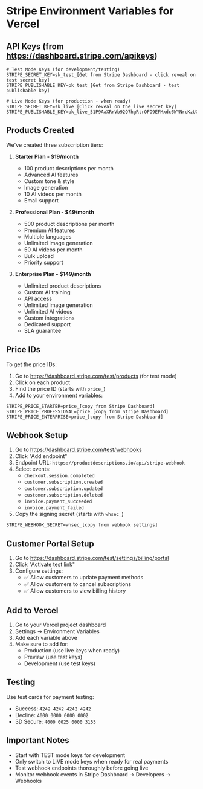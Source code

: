 # Stripe Environment Variables for Vercel

## API Keys (from https://dashboard.stripe.com/apikeys)

```env
# Test Mode Keys (for development/testing)
STRIPE_SECRET_KEY=sk_test_[Get from Stripe Dashboard - click reveal on test secret key]
STRIPE_PUBLISHABLE_KEY=pk_test_[Get from Stripe Dashboard - test publishable key]

# Live Mode Keys (for production - when ready)
STRIPE_SECRET_KEY=sk_live_[Click reveal on the live secret key]
STRIPE_PUBLISHABLE_KEY=pk_live_51P9AaXRrVb92Q7hgRtrOFO9EFMxdc6WYNrcKzUCZxnTI0OzYRTuSR3Zhw6VxgZBF4rfzheDKj0hFgzmtKSTFgpCP00xI27l0il
```

## Products Created

We've created three subscription tiers:

1. **Starter Plan - $19/month**
   - 100 product descriptions per month
   - Advanced AI features
   - Custom tone & style
   - Image generation
   - 10 AI videos per month
   - Email support

2. **Professional Plan - $49/month**
   - 500 product descriptions per month
   - Premium AI features
   - Multiple languages
   - Unlimited image generation
   - 50 AI videos per month
   - Bulk upload
   - Priority support

3. **Enterprise Plan - $149/month**
   - Unlimited product descriptions
   - Custom AI training
   - API access
   - Unlimited image generation
   - Unlimited AI videos
   - Custom integrations
   - Dedicated support
   - SLA guarantee

## Price IDs

To get the price IDs:
1. Go to https://dashboard.stripe.com/test/products (for test mode)
2. Click on each product
3. Find the price ID (starts with `price_`)
4. Add to your environment variables:

```env
STRIPE_PRICE_STARTER=price_[copy from Stripe Dashboard]
STRIPE_PRICE_PROFESSIONAL=price_[copy from Stripe Dashboard]
STRIPE_PRICE_ENTERPRISE=price_[copy from Stripe Dashboard]
```

## Webhook Setup

1. Go to https://dashboard.stripe.com/test/webhooks
2. Click "Add endpoint"
3. Endpoint URL: `https://productdescriptions.io/api/stripe-webhook`
4. Select events:
   - `checkout.session.completed`
   - `customer.subscription.created`
   - `customer.subscription.updated`
   - `customer.subscription.deleted`
   - `invoice.payment_succeeded`
   - `invoice.payment_failed`
5. Copy the signing secret (starts with `whsec_`)

```env
STRIPE_WEBHOOK_SECRET=whsec_[copy from webhook settings]
```

## Customer Portal Setup

1. Go to https://dashboard.stripe.com/test/settings/billing/portal
2. Click "Activate test link"
3. Configure settings:
   - ✅ Allow customers to update payment methods
   - ✅ Allow customers to cancel subscriptions
   - ✅ Allow customers to view billing history

## Add to Vercel

1. Go to your Vercel project dashboard
2. Settings → Environment Variables
3. Add each variable above
4. Make sure to add for:
   - Production (use live keys when ready)
   - Preview (use test keys)
   - Development (use test keys)

## Testing

Use test cards for payment testing:
- Success: `4242 4242 4242 4242`
- Decline: `4000 0000 0000 0002`
- 3D Secure: `4000 0025 0000 3155`

## Important Notes

- Start with TEST mode keys for development
- Only switch to LIVE mode keys when ready for real payments
- Test webhook endpoints thoroughly before going live
- Monitor webhook events in Stripe Dashboard → Developers → Webhooks